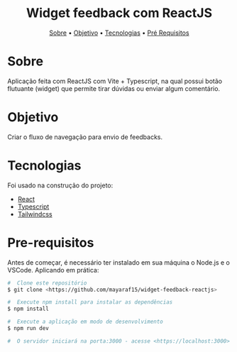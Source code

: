 <h1 align="center">Widget feedback com ReactJS </h1>
<p align="center"> 
 <a href="#sobre">Sobre</a> •
 <a href="#objetivo">Objetivo</a> •
 <a href="#tecnologias">Tecnologias</a> • 
 <a href="#pre-requisitos">Pré Requisitos</a> 
 
 
</p>

# Sobre
<p>Aplicação feita com ReactJS com Vite + Typescript, na qual possui botão flutuante (widget) que permite tirar dúvidas ou enviar algum comentário. </p>

# Objetivo
<p>
 Criar o fluxo de navegação para envio de feedbacks.

</p>

# Tecnologias
<p>Foi usado na construção do projeto:

- [React](https://reactjs.org/)
- [Typescript](https://www.typescriptlang.org/)
- [Tailwindcss](https://tailwindcss.com/)
  
</p>

# Pre-requisitos
Antes de começar, é necessário ter instalado em sua máquina o Node.js e o VSCode. Aplicando em prática:
```bash
#  Clone este repositório 
$ git clone <https://github.com/mayaraf15/widget-feedback-reactjs>

#  Execute npm install para instalar as dependências 
$ npm install

#  Execute a aplicação em modo de desenvolvimento
$ npm run dev

#  O servidor iniciará na porta:3000 - acesse <https://localhost:3000>
```
  
 
